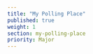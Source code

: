 ```yaml
---
title: "My Polling Place"
published: true
weight: 1
section: my-polling-place
priority: Major
---
```


